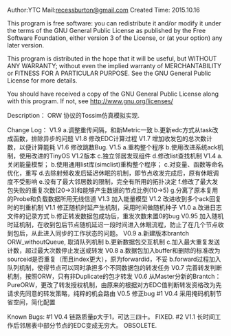 Author:YTC
Mail:recessburton@gmail.com
Created Time: 2015.10.16

This program is free software: you can redistribute it and/or modify
it under the terms of the GNU General Public License as published by
the Free Software Foundation, either version 3 of the License, or
(at your option) any later version.

This program is distributed in the hope that it will be useful,
but WITHOUT ANY WARRANTY; without even the implied warranty of
MERCHANTABILITY or FITNESS FOR A PARTICULAR PURPOSE.  See the
GNU General Public License for more details.

You should have received a copy of the GNU General Public License
along with this program.  If not, see <http://www.gnu.org/licenses/>

Description：
	ORW 协议的Tossim仿真模拟实现.

Change Log：
	V1.9 a.调整重传间隔，和新Metric一致
		 b.更新edc方式从task改成函数，排除异步的问题
	V1.8 修改EDC计算过程
	V1.7 增加收发包的总次数计数，以便计算能耗
	V1.6 修改跳数Bug.
	V1.5 a.重构整个程序
		 b.使用改进系统ack机制，使用改进的TinyOS V1.2版本
		 c.独立邻居发现组件
		 d.修改list查找机制
	V1.4 a.关闭能量模型；
		 b.使用通用list库(simclist)重构整个程序；
		 c.对变量、函数等命名优化，重写
		 d.去除射频收发后延迟休眠的机制，即节点收发完成后，原有休眠调度不受影响
		 e.没有了最大邻居数的限制，完全有所用的拓扑决定
		 f.修改了最大发包失败的重复次数(20->3)和能够产生数据的节点比例(10->5)
		 g.分离了原本复用的Probe和负载数据所用无线信道
	V1.3 加入能量模型
	V1.2 改进收到多个ack回复时的判重机制
	V1.1 修正随机时延产生机制，采用时间做随机种子
	V1.0 a.改进日志文件的记录方式
		 b.修正转发数据包成功后，重发次数未置0的bug
	V0.95 加入随机时延机制，在收到包后节点随机延迟一段时间进入休眠流程，防止了在几个节点收到包后，从此进入同步的工作状态的问题。
	V0.9 a.新建版本brantch ORW_withoutQueue, 取消队列机制
	     b.更新数据包交互机制
	     c.加入最大重复发送计数，超过最大次数停止发送或转发
	V0.8 a.数据包加入buffer和删除的标准改为sourceid是否重复（而且index更大），原为forwardid，不妥
	     b.forward过程加入队列机制，使得节点可以同时承担多个不同数据包的转发任务
	V0.7 完善转发判断机制，按照ORW，只有非Duplicate的包才转发
	V0.6 从Master分新的Brantch：PureORW，更改了转发授权机制，由原来的根据对方EDC值判断转发资格改为先请求先同意的转发策略，纯粹的机会路由
	V0.5 修正bug #1
	V0.4 采用掩码机制节省空间，简化配置

Known Bugs:
	#1 V0.4 链路质量p大于1，可达三四十。 FIXED.
	#2 V1.1 长时间工作后邻居表中部分节点的EDC变成无穷大。 OBSOLETE.
